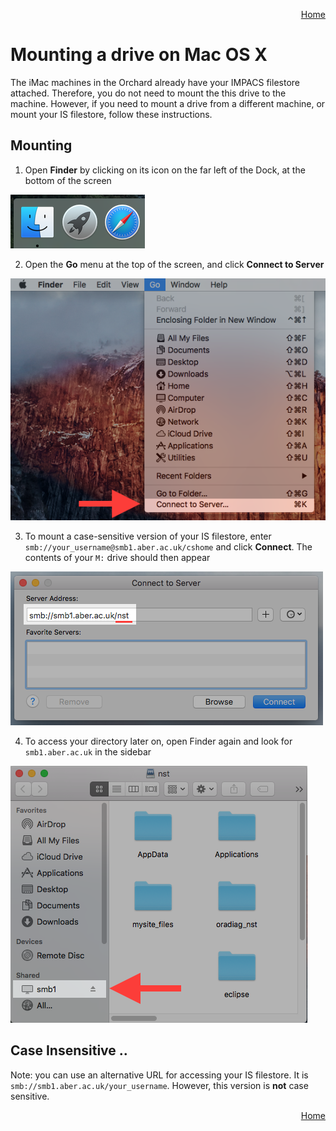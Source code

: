 <p align="right">
<a href="../README.md">Home</a>
</p>

# Mounting a drive on Mac OS X
The iMac machines in the Orchard already have your IMPACS filestore attached. Therefore, you do not need to mount the this drive to the machine. However, if you need to mount a drive from a different machine, or mount your IS filestore, follow these instructions. 

## Mounting 
1. Open **Finder** by clicking on its icon on the far left of the
Dock, at the bottom of the screen

  ![Dock](images/mdrive-1.png)
  
2. Open the **Go** menu at the top of the screen, and click **Connect
to Server**

  ![Go Menu Dropdown](images/mdrive-2.png)

3. To mount a case-sensitive version of your IS filestore, enter `smb://your_username@smb1.aber.ac.uk/cshome` and click **Connect**.
The contents of your `M:` drive should then appear

  ![Prompt for mounting a drive](images/mdrive-3.png)

4. To access your directory later on, open Finder again and look for
`smb1.aber.ac.uk` in the sidebar

  ![Finder side menu](images/mdrive-4.png)

## Case Insensitive .. 
Note: you can use an alternative URL for accessing your IS filestore. It is `smb://smb1.aber.ac.uk/your_username`. However, this version is **not** case sensitive. 

<p align="right">
<a href="../README.md">Home</a>
</p>
